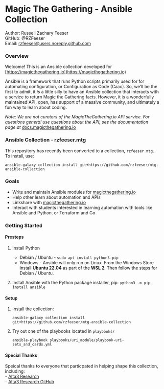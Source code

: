 # Magic The Gathering - Ansible Collection

Author: Russell Zachary Feeser  
GitHub: @RZFeeser  
Email: rzfeeser@users.noreply.github.com 

### Overview

Welcome! This is an Ansible collection developed for [https://magicthegathering.io](https://magicthegathering.io)

Ansible is a framework that runs Python scripts primarily used for for automating configuration, or Configuration as Code (Caac). So, we'll be the first to admit, it *is* a little silly to have an Ansible collection that interacts with a service to return Magic the Gathering facts. However, it is a wonderfully maintained API, open, has support of a massive community, and ultimately a fun way to learn about coding.

*Note: We are not curators of the MagicTheGathering.io API service. For questions general use questions about the API, see the documentation page at* [docs.magicthegathering.io](https://docs.magicthegathering.io)


### Ansible Collection - rzfeeser.mtg

This repository has recently been converted to a collection, `rzfeeser.mtg`. To install, use:

    ansible-galaxy collection install git+https://github.com/rzfeeser/mtg-ansible-collection


### Goals

  - Write and maintain Ansible modules for [magicthegathering.io](https://docs.magicthegathering.io)
  - Help other learn about automation and APIs
  - Linkshare with [magicthegathering.io](https://docs.magicthegathering.io)
  - Interact with students interested in learning automation with tools like Ansible and Python, or Terraform and Go


### Getting Started

#### Presteps

1. Install Python
    - Debian / Ubuntu - `sudo apt install python3-pip`
    - Windows - Ansible will only run on Linux. From the Windows Store install **Ubuntu 22.04** as part of the **WSL 2**. Then follow the steps for Debian / Ubuntu.

2. Install Ansible with the Python package installer, pip: `python3 -m pip install ansible`

#### Setup

1. Install the collection:

    `ansible-galaxy collection install git+https://github.com/rzfeeser/mtg-ansible-collection`
    
2. Try out one of the playbooks located in `playbooks/`

    `ansible-playbook playbooks/uri_module/playbook-uri-sets_and_cards.yml`


#### Special Thanks

Speical thanks to everyone that particpated in helping shape this collection, including:  
    - [Alta3 Research](https://alta3.com/)  
    - [Alta3 Research GitHub](https://github.com/alta3/)  
